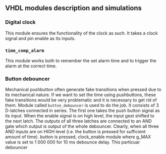 ## VHDL modules description and simulations

### Digital clock
This module ensures the functionality of the clock as such. It takes a clock signal and pin enable as its inputs.

### `time_comp_alarm`
This module works both to remember the set alarm time and to trigger the alarm at the correct time.

### Button debouncer
Mechanical pushbutton often generate fake transitions when pressed due to its mechanical nature. If we want to set the time using pushbuttons, these fake transitions would be very problematic and it is necessary to get rid of them. Module called `button_debouncer` is used to do the job. It consists of 3 D-latches connected in series. The first one takes the push button signal as its input. When the enable signal is on high level, the input gest shifted to the next latch. The outputs of all three latches are connected to an AND gate which output is output of the whole debouncer. Clearly, when all three AND inputs are on HIGH level (i.e. the button is pressed for sufficient amount of time). button is pressed,  clock_enable module where g_MAX value is set to 1 000 000 for 10 ms debounce delay. This particuar debouncer 
